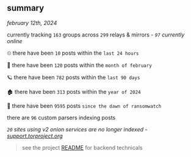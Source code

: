 
## summary
_february 12th, 2024_

currently tracking `163` groups across `299` relays & mirrors - _`97` currently online_

⏲ there have been `10` posts within the `last 24 hours`

🦈 there have been `120` posts within the `month of february`

🪐 there have been `782` posts within the `last 90 days`

🏚 there have been `313` posts within the `year of 2024`

🦕 there have been `9595` posts `since the dawn of ransomwatch`

there are `96` custom parsers indexing posts

_`20` sites using v2 onion services are no longer indexed - [support.torproject.org](https://support.torproject.org/onionservices/v2-deprecation/)_

> see the project [README](https://github.com/joshhighet/ransomwatch#ransomwatch--) for backend technicals
